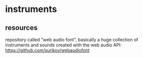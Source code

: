 ﻿# instruments

## resources

repository called "web audio font", basically a huge collection of instruments and sounds created with the web audio API:  
https://github.com/surikov/webaudiofont  